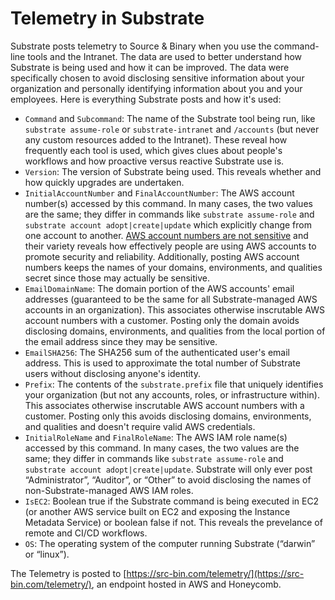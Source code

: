 # Telemetry in Substrate

Substrate posts telemetry to Source & Binary when you use the command-line tools and the Intranet. The data are used to better understand how Substrate is being used and how it can be improved. The data were specifically chosen to avoid disclosing sensitive information about your organization and personally identifying information about you and your employees. Here is everything Substrate posts and how it's used:

* `Command` and `Subcommand`: The name of the Substrate tool being run, like `substrate assume-role` or `substrate-intranet` and `/accounts` (but never any custom resources added to the Intranet). These reveal how frequently each tool is used, which gives clues about people's workflows and how proactive versus reactive Substrate use is.
* `Version`: The version of Substrate being used. This reveals whether and how quickly upgrades are undertaken.
* `InitialAccountNumber` and `FinalAccountNumber`: The AWS account number(s) accessed by this command. In many cases, the two values are the same; they differ in commands like `substrate assume-role` and `substrate account adopt|create|update` which explicitly change from one account to another. [AWS account numbers are not sensitive](https://www.lastweekinaws.com/blog/are-aws-account-ids-sensitive-information/) and their variety reveals how effectively people are using AWS accounts to promote security and reliability. Additionally, posting AWS account numbers keeps the names of your domains, environments, and qualities secret since those may actually be sensitive.
* `EmailDomainName`: The domain portion of the AWS accounts' email addresses (guaranteed to be the same for all Substrate-managed AWS accounts in an organization). This associates otherwise inscrutable AWS account numbers with a customer. Posting only the domain avoids disclosing domains, environments, and qualities from the local portion of the email address since they may be sensitive.
* `EmailSHA256`: The SHA256 sum of the authenticated user's email address. This is used to approximate the total number of Substrate users without disclosing anyone's identity.
* `Prefix`: The contents of the `substrate.prefix` file that uniquely identifies your organization (but not any accounts, roles, or infrastructure within). This associates otherwise inscrutable AWS account numbers with a customer. Posting only this avoids disclosing domains, environments, and qualities and doesn't require valid AWS credentials.
* `InitialRoleName` and `FinalRoleName`: The AWS IAM role name(s) accessed by this command. In many cases, the two values are the same; they differ in commands like `substrate assume-role` and `substrate account adopt|create|update`. Substrate will only ever post “Administrator”, “Auditor”, or “Other” to avoid disclosing the names of non-Substrate-managed AWS IAM roles.
* `IsEC2`: Boolean true if the Substrate command is being executed in EC2 (or another AWS service built on EC2 and exposing the Instance Metadata Service) or boolean false if not. This reveals the prevelance of remote and CI/CD workflows.
* `OS`: The operating system of the computer running Substrate (“darwin” or “linux”).

The Telemetry is posted to [https://src-bin.com/telemetry/](https://src-bin.com/telemetry/), an endpoint hosted in AWS and Honeycomb.
